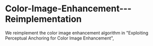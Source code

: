 # Color-Image-Enhancement---Reimplementation
We reimplement the color image enhancement algorithm in "Exploiting Perceptual Anchoring for Color Image Enhancement", 
